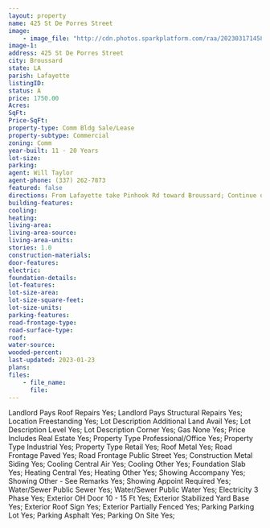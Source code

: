 ```yaml
---
layout: property
name: 425 St De Porres Street
image:
    - image_file: "http://cdn.photos.sparkplatform.com/raa/20230317145806344467000000.jpg"
image-1:
address: 425 St De Porres Street
city: Broussard
state: LA
parish: Lafayette
listingID: 
status: A
price: 1750.00
Acres: 
SqFt: 
Price-SqFt: 
property-type: Comm Bldg Sale/Lease
property-subtype: Commercial
zoning: Comm
year-built: 11 - 20 Years
lot-size: 
parking: 
agent: Will Taylor
agent-phone: (337) 262-7873
featured: false
directions: From Lafayette take Pinhook Rd toward Broussard; Continue onto W Main Street; Right on Saint De Porres Street; Property is located at the corner of Saint De Porres and Albertson Pkwy.
building-features: 
cooling: 
heating: 
living-area: 
living-area-source: 
living-area-units: 
stories: 1.0
construction-materials: 
door-features: 
electric: 
foundation-details: 
lot-features: 
lot-size-area: 
lot-size-square-feet: 
lot-size-units: 
parking-features: 
road-frontage-type: 
road-surface-type: 
roof: 
water-source: 
wooded-percent: 
last-updated: 2023-01-23
plans: 
files:
    - file_name:
      file:
---
```

Landlord Pays	Roof Repairs	Yes;
Landlord Pays	Structural Repairs	Yes;
Location	Freestanding	Yes;
Lot Description	Additional Land Avail	Yes;
Lot Description	Level	Yes;
Lot Description	Corner	Yes;
Gas	None	Yes;
Price Includes	Real Estate	Yes;
Property Type	Professional/Office	Yes;
Property Type	Industrial	Yes;
Property Type	Retail	Yes;
Roof	Metal	Yes;
Road Frontage	Paved	Yes;
Road Frontage	Public Street	Yes;
Construction	Metal Siding	Yes;
Cooling	Central Air	Yes;
Cooling	Other	Yes;
Foundation	Slab	Yes;
Heating	Central	Yes;
Heating	Other	Yes;
Showing	Accompany	Yes;
Showing	Other - See Remarks	Yes;
Showing	Appoint Required	Yes;
Water/Sewer	Public Sewer	Yes;
Water/Sewer	Public Water	Yes;
Electricity	3 Phase	Yes;
Exterior	OH Door 10 - 15 Ft	Yes;
Exterior	Stabilized Yard Base	Yes;
Exterior	Roof Sign	Yes;
Exterior	Partially Fenced	Yes;
Parking	Parking Lot	Yes;
Parking	Asphalt	Yes;
Parking	On Site	Yes;

